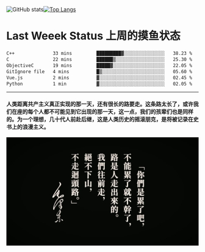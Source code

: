 ![GitHub stats](https://github-readme-stats.vercel.app/api?username=Mundanity-fc&hide=stars&count_private=true&show_icons=true&theme=prussian)[![Top Langs](https://github-readme-stats.vercel.app/api/top-langs/?username=Mundanity-fc&hide=javascript,html,css,blade&layout=compact&theme=prussian)](https://github.com/anuraghazra/github-readme-stats)

# Last Weeek Status 上周的摸鱼状态
<!--START_SECTION:waka-->

```text
C++              33 mins         █████████▓░░░░░░░░░░░░░░░   38.23 %
C                22 mins         ██████▒░░░░░░░░░░░░░░░░░░   25.30 %
ObjectiveC       19 mins         █████▓░░░░░░░░░░░░░░░░░░░   22.05 %
GitIgnore file   4 mins          █▒░░░░░░░░░░░░░░░░░░░░░░░   05.60 %
Vue.js           2 mins          ▓░░░░░░░░░░░░░░░░░░░░░░░░   02.45 %
Python           1 min           ▓░░░░░░░░░░░░░░░░░░░░░░░░   02.05 %
```

<!--END_SECTION:waka-->

---

#### 人类距离共产主义真正实现的那一天，还有很长的路要走。这条路太长了，或许我们在座的每个人都不可能见到它出现的那一天，这一点，我们的孩辈们也是同样的。为一个理想，几十代人前赴后继，这是人类历史的摇滚朋克，是将被记录在史书上的浪漫主义。

![HeSays](./HeSays.webp)
